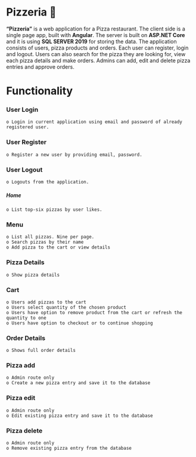 # Pizzeria 🍕
**“Pizzeria”** is a web application for a Pizza restaurant. The client side is a single page app, built with **Angular**. The server is built on **ASP.NET Core** and it is using **SQL SERVER 2019** for storing the data. The application consists of users, pizza products and orders. Each user can register, login and logout. Users can also search for the pizza they are looking for, view each pizza details and make orders. Admins can add, edit and delete pizza entries and approve orders.

# Functionality 

### User Login 
    o Login in current application using email and password of already registered user. 
### User Register 
    o Register a new user by providing email, password. 
### User Logout 
    o Logouts from the application. 
##### Home 
    o List top-six pizzas by user likes.
### Menu
    o List all pizzas. Nine per page.  
    o Search pizzas by their name
    o Add pizza to the cart or view details
### Pizza Details
    o Show pizza details
### Cart
    o Users add pizzas to the cart
    o Users select quantity of the chosen product
    o Users have option to remove product from the cart or refresh the quantity to one
    o Users have option to checkout or to continue shopping
### Order Details
    o Shows full order details
### Pizza add 
    o Admin route only
    o Create a new pizza entry and save it to the database
### Pizza edit 
    o Admin route only
    o Edit existing pizza entry and save it to the database
### Pizza delete
    o Admin route only
    o Remove existing pizza entry from the database
